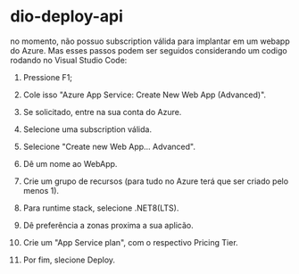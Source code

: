 # dio-deploy-api
no momento, não possuo subscription válida para implantar em um webapp do Azure. Mas esses passos podem ser seguidos considerando um codigo rodando no Visual Studio Code:

1. Pressione F1;
  
2. Cole isso "Azure App Service: Create New Web App (Advanced)".

3. Se solicitado, entre na sua conta do Azure.

4. Selecione uma subscription válida.

5. Selecione "Create new Web App... Advanced".

6. Dê um nome ao WebApp.

7. Crie um grupo de recursos (para tudo no Azure terá que ser criado pelo menos 1).

8. Para runtime stack, selecione .NET8(LTS).
 
9. Dê preferência a zonas proxima a sua aplicão.

10. Crie um "App Service plan", com o respectivo Pricing Tier.

11. Por fim, slecione Deploy.
